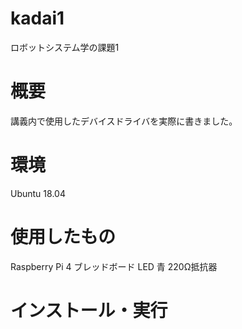 # kadai1
ロボットシステム学の課題1

# 概要
講義内で使用したデバイスドライバを実際に書きました。

# 環境
Ubuntu 18.04

# 使用したもの
Raspberry Pi 4 
ブレッドボード
LED 青 
220Ω抵抗器 

# インストール・実行
